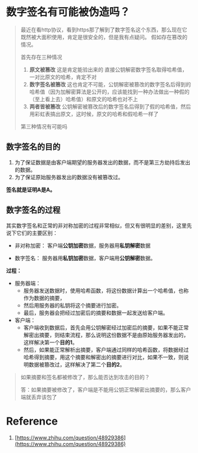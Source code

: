 # 数字签名有可能被伪造吗？

> 最近在看http协议，看到https那了解到了数字签名这个东西，那么现在它既然被大面积使用，肯定是很安全的，但是我有点疑问。
> 假如存在篡改的情况。
>
> 首先存在三种情况
>
> 1. **原文被篡改**
>    这是肯定能验出来的
>    直接公钥解密数字签名取得哈希值，一对比原文的哈希，肯定不对
> 2. **数字签名被篡改**
>    这也肯定不可能，公钥解密被篡改的数字签名后得到的哈希值（因为加解密算法是公开的，应该能找到一种办法做出一种假的（至上看上去）哈希值）和原文的哈希也对不上
> 3. **两者皆被篡改**
>    公钥解密被篡改后的数字签名后得到了假的哈希值，然后用彩虹表搞出原文，这时候，原文的哈希和假哈希一样了
>
> 第三种情况有可能吗

## 数字签名的目的

1. 为了保证数据是由客户端期望的服务器发出的数据，而不是第三方劫持后发出的数据。
2. 为了保证原始服务器发出的数据没有被篡改过。

**签名就是证明A是A。**

## 数字签名的过程

其实数字签名和正常的非对称加密的过程非常相似，但又有很明显的差别，这里先说下它们的主要区别：

- 非对称加密： 客户端**公钥加密**数据，服务器用**私钥解密**数据

- 数字签名： 服务器用**私钥加密**数据，客户端用**公钥解密**数据。

**过程：**    

- 服务器端：
  - 服务器发送数据时，使用哈希函数，将这份数据计算出一个哈希值，也称作为数据的摘要，
  - 然后用服务器的私钥将这个摘要进行加密。
  - 最后，服务器会把经过加密后的摘要和数据一起发送给客户端。
- 客户端： 
  - 客户端收到数据后，首先会用公钥解密经过加密后的摘要，如果不能正常解密出摘要，则结束流程，那么说明这份数据不是由原始服务器发出的，这样解决第一个**目的1**。
  - 然后，如果能正常解析出摘要，客户端通过同样的哈希函数，将数据经过哈希得到摘要，用这个摘要和解密出的摘要进行对比，如果不一致，则说明数据被篡改过，这样解决了第二个**目的2**。

> 如果摘要和签名都被修改了，那么能否达到攻击的目的？
>
> 答：如果摘要被修改了，客户端是不能用公钥正常解密出摘要的，那么客户端就丢弃该包了

# Reference

1. [https://www.zhihu.com/question/48929386](https://www.zhihu.com/question/48929386)
